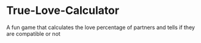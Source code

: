 # True-Love-Calculator
A fun game that calculates the love percentage of partners and tells if they are compatible or not

